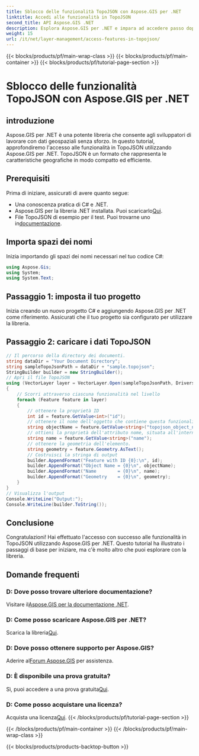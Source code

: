 ```yaml
---
title: Sblocco delle funzionalità TopoJSON con Aspose.GIS per .NET
linktitle: Accedi alle funzionalità in TopoJSON
second_title: API Aspose.GIS .NET
description: Esplora Aspose.GIS per .NET e impara ad accedere passo dopo passo alle funzionalità TopoJSON. Immergiti nella documentazione e sfrutta le funzionalità geospaziali senza sforzo.
weight: 15
url: /it/net/layer-management/access-features-in-topojson/
---
```


{{< blocks/products/pf/main-wrap-class >}}
{{< blocks/products/pf/main-container >}}
{{< blocks/products/pf/tutorial-page-section >}}

# Sblocco delle funzionalità TopoJSON con Aspose.GIS per .NET

## introduzione
Aspose.GIS per .NET è una potente libreria che consente agli sviluppatori di lavorare con dati geospaziali senza sforzo. In questo tutorial, approfondiremo l'accesso alle funzionalità in TopoJSON utilizzando Aspose.GIS per .NET. TopoJSON è un formato che rappresenta le caratteristiche geografiche in modo compatto ed efficiente.
## Prerequisiti
Prima di iniziare, assicurati di avere quanto segue:
- Una conoscenza pratica di C# e .NET.
-  Aspose.GIS per la libreria .NET installata. Puoi scaricarlo[Qui](https://releases.aspose.com/gis/net/).
-  File TopoJSON di esempio per il test. Puoi trovarne uno in[documentazione](https://reference.aspose.com/gis/net/).
## Importa spazi dei nomi
Inizia importando gli spazi dei nomi necessari nel tuo codice C#:
```csharp
using Aspose.Gis;
using System;
using System.Text;
```
## Passaggio 1: imposta il tuo progetto
Inizia creando un nuovo progetto C# e aggiungendo Aspose.GIS per .NET come riferimento. Assicurati che il tuo progetto sia configurato per utilizzare la libreria.
## Passaggio 2: caricare i dati TopoJSON
```csharp
// Il percorso della directory dei documenti.
string dataDir = "Your Document Directory";
string sampleTopoJsonPath = dataDir + "sample.topojson";
StringBuilder builder = new StringBuilder();
// Apri il file TopoJSON
using (VectorLayer layer = VectorLayer.Open(sampleTopoJsonPath, Drivers.TopoJson))
{
    // Scorri attraverso ciascuna funzionalità nel livello
    foreach (Feature feature in layer)
    {
        // ottenere la proprietà ID
        int id = feature.GetValue<int>("id");
        // ottenere il nome dell'oggetto che contiene questa funzionalità
        string objectName = feature.GetValue<string>("topojson_object_name");
        // ottieni la proprietà dell'attributo nome, situata all'interno dell'oggetto "proprietà".
        string name = feature.GetValue<string>("name");
        // ottenere la geometria dell'elemento.
        string geometry = feature.Geometry.AsText();
        // Costruisci la stringa di output
        builder.AppendFormat("Feature with ID {0}:\n", id);
        builder.AppendFormat("Object Name = {0}\n", objectName);
        builder.AppendFormat("Name        = {0}\n", name);
        builder.AppendFormat("Geometry    = {0}\n", geometry);
    }
}
// Visualizza l'output
Console.WriteLine("Output:");
Console.WriteLine(builder.ToString());
```
## Conclusione
Congratulazioni! Hai effettuato l'accesso con successo alle funzionalità in TopoJSON utilizzando Aspose.GIS per .NET. Questo tutorial ha illustrato i passaggi di base per iniziare, ma c'è molto altro che puoi esplorare con la libreria.
## Domande frequenti
### D: Dove posso trovare ulteriore documentazione?
 Visitare il[Aspose.GIS per la documentazione .NET](https://reference.aspose.com/gis/net/).
### D: Come posso scaricare Aspose.GIS per .NET?
 Scarica la libreria[Qui](https://releases.aspose.com/gis/net/).
### D: Dove posso ottenere supporto per Aspose.GIS?
 Aderire al[Forum Aspose.GIS](https://forum.aspose.com/c/gis/33) per assistenza.
### D: È disponibile una prova gratuita?
Sì, puoi accedere a una prova gratuita[Qui](https://releases.aspose.com/).
### D: Come posso acquistare una licenza?
 Acquista una licenza[Qui](https://purchase.aspose.com/buy).
{{< /blocks/products/pf/tutorial-page-section >}}

{{< /blocks/products/pf/main-container >}}
{{< /blocks/products/pf/main-wrap-class >}}

{{< blocks/products/products-backtop-button >}}
